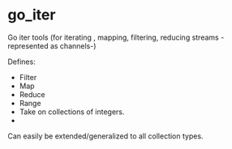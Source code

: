 # go_iter
Go iter tools (for iterating , mapping, filtering, reducing streams -represented as channels-)

Defines:

- Filter
- Map
- Reduce
- Range
- Take on collections of integers.
- 
Can easily be extended/generalized to all collection types.
